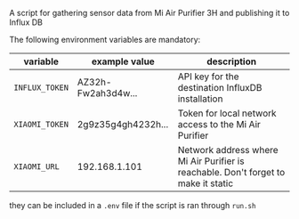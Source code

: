 A script for gathering sensor data from Mi Air Purifier 3H and publishing it to Influx DB

The following environment variables are mandatory:

| variable       | example value      | description                                                                        |
| -------------- | ------------------ | ---------------------------------------------------------------------------------- |
| `INFLUX_TOKEN` | AZ32h-Fw2ah3d4w... | API key for the destination InfluxDB installation                                  |
| `XIAOMI_TOKEN` | 2g9z35g4gh4232h... | Token for local network access to the Mi Air Purifier                              |
| `XIAOMI_URL`   | 192.168.1.101      | Network address where Mi Air Purifier is reachable. Don't forget to make it static |

they can be included in a `.env` file if the script is ran through `run.sh`